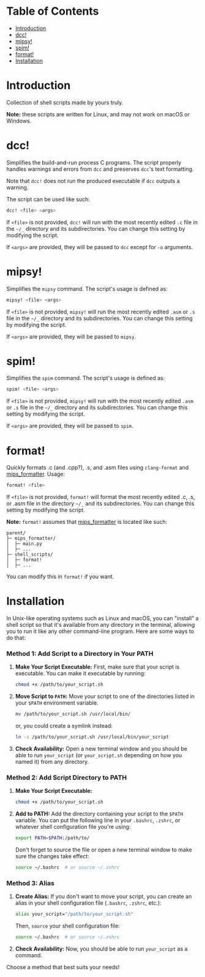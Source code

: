 # Table of Contents

- [Introduction](#introduction)
- [dcc!](#dcc)
- [mipsy!](#mipsy)
- [spim!](#spim)
- [format!](#format)
- [Installation](#installation)


# Introduction
Collection of shell scripts made by yours truly. 

**Note:** these scripts are written for Linux, and may not work on macOS or Windows.


# dcc!
Simplifies the build-and-run process C programs. The script properly handles warnings and errors from `dcc` and preserves `dcc`'s text formatting.

Note that `dcc!` does not run the produced executable if `dcc` outputs a warning.

The script can be used like such:

```bash
dcc! <file> <args>
```

If `<file>` is not provided, `dcc!` will run with the most recently edited `.c` file in the `~/_` directory and its subdirectories. You can change this setting by modifying the script.

If `<args>` are provided, they will be passed to `dcc` except for `-o` arguments.


# mipsy!
Simplifies the `mipsy` command. The script's usage is defined as:

```bash
mipsy! <file> <args>
```

If `<file>` is not provided, `mipsy!` will run the most recently edited `.asm` or `.s` file in the `~/_` directory and its subdirectories. You can change this setting by modifying the script.

If `<args>` are provided, they will be passed to `mipsy`.


# spim!
Simplifies the `spim` command. The script's usage is defined as:
```bash
spim! <file> <args> 
```

If `<file>` is not provided, `mipsy!` will run with the most recently edited `.asm` or `.s` file in the `~/_` directory and its subdirectories. You can change this setting by modifying the script.

If `<args>` are provided, they will be passed to `spim`.


# format!
Quickly formats .c (and .cpp?), .s, and .asm files using `clang-format` and [mips_formatter](https://github.com/Chinosu/mips_formatter). Usage:
```bash
format! <file>
```
If `<file>` is not provided, `format!` will format the most recently edited .c, .s, or .asm file in the directory `~/_` and its subdirectories. You can change this setting by modifying the script.

**Note:** `format!` assumes that [mips_formatter](https://github.com/Chinosu/mips_formatter) is located like such:

```
parent/
├─ mips_formatter/
│  ├─ main.py
│  ├─ ...
├─ shell_scripts/
│  ├─ format!
│  ├─ ...
```
You can modify this in `format!` if you want.




# Installation

In Unix-like operating systems such as Linux and macOS, you can "install" a shell script so that it's available from any directory in the terminal, allowing you to run it like any other command-line program. Here are some ways to do that:

### Method 1: Add Script to a Directory in Your PATH

1. **Make Your Script Executable:** First, make sure that your script is executable. You can make it executable by running:
    ```bash
    chmod +x /path/to/your_script.sh
    ```

2. **Move Script to `PATH`:** Move your script to one of the directories listed in your `$PATH` environment variable.
    ```bash
    mv /path/to/your_script.sh /usr/local/bin/
    ```
   or, you could create a symlink instead:
    ```bash
    ln -s /path/to/your_script.sh /usr/local/bin/your_script
    ```
   
3. **Check Availability:** Open a new terminal window and you should be able to run `your_script` (or `your_script.sh` depending on how you named it) from any directory.

### Method 2: Add Script Directory to PATH

1. **Make Your Script Executable:**
    ```bash
    chmod +x /path/to/your_script.sh
    ```

2. **Add to PATH:** Add the directory containing your script to the `$PATH` variable. You can put the following line in your `.bashrc`, `.zshrc`, or whatever shell configuration file you're using:
    ```bash
    export PATH=$PATH:/path/to/
    ```
   Don't forget to source the file or open a new terminal window to make sure the changes take effect:
    ```bash
    source ~/.bashrc  # or source ~/.zshrc
    ```

### Method 3: Alias

1. **Create Alias:** If you don't want to move your script, you can create an alias in your shell configuration file (`.bashrc`, `.zshrc`, etc.):
    ```bash
    alias your_script="/path/to/your_script.sh"
    ```
   Then, `source` your shell configuration file:
    ```bash
    source ~/.bashrc  # or source ~/.zshrc
    ```

2. **Check Availability:** Now, you should be able to run `your_script` as a command.

Choose a method that best suits your needs!
